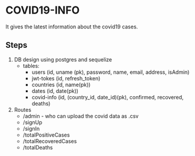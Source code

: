 # COVID19-INFO

It gives the latest information about the covid19 cases.

## Steps

1. DB design using postgres and sequelize
   - tables:
     - users (id, uname (pk), password, name, email, address, isAdmin)
     - jwt-tokes (id, refresh_token)
     - countries (id, name(pk))
     - dates (id, date(pk))
     - covid-info (id, (country_id, date_id)(pk), confirmed, recovered, deaths)
2. Routes
   - /admin - who can upload the covid data as .csv
   - /signUp
   - /signIn
   - /totalPositiveCases
   - /totalRecoveredCases
   - /totalDeaths
